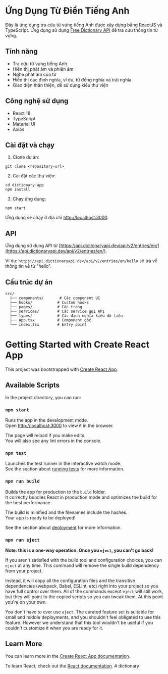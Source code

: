 # Ứng Dụng Từ Điển Tiếng Anh

Đây là ứng dụng tra cứu từ vựng tiếng Anh được xây dựng bằng ReactJS và TypeScript. Ứng dụng sử dụng [Free Dictionary API](https://dictionaryapi.dev/) để tra cứu thông tin từ vựng.

## Tính năng

- Tra cứu từ vựng tiếng Anh
- Hiển thị phát âm và phiên âm
- Nghe phát âm của từ
- Hiển thị các định nghĩa, ví dụ, từ đồng nghĩa và trái nghĩa
- Giao diện thân thiện, dễ sử dụng kiểu thư viện

## Công nghệ sử dụng

- React 18
- TypeScript
- Material UI
- Axios

## Cài đặt và chạy

1. Clone dự án:
```
git clone <repository-url>
```

2. Cài đặt các thư viện:
```
cd dictionary-app
npm install
```

3. Chạy ứng dụng:
```
npm start
```

Ứng dụng sẽ chạy ở địa chỉ [http://localhost:3000](http://localhost:3000).

## API

Ứng dụng sử dụng API từ [https://api.dictionaryapi.dev/api/v2/entries/en/](https://api.dictionaryapi.dev/api/v2/entries/en/).

Ví dụ: `https://api.dictionaryapi.dev/api/v2/entries/en/hello` sẽ trả về thông tin về từ "hello".

## Cấu trúc dự án

```
src/
  ├── components/       # Các component UI
  ├── hooks/           # Custom hooks
  ├── pages/           # Các trang
  ├── services/        # Các service gọi API
  ├── types/           # Các định nghĩa kiểu dữ liệu
  ├── App.tsx          # Component gốc
  └── index.tsx        # Entry point
```

# Getting Started with Create React App

This project was bootstrapped with [Create React App](https://github.com/facebook/create-react-app).

## Available Scripts

In the project directory, you can run:

### `npm start`

Runs the app in the development mode.\
Open [http://localhost:3000](http://localhost:3000) to view it in the browser.

The page will reload if you make edits.\
You will also see any lint errors in the console.

### `npm test`

Launches the test runner in the interactive watch mode.\
See the section about [running tests](https://facebook.github.io/create-react-app/docs/running-tests) for more information.

### `npm run build`

Builds the app for production to the `build` folder.\
It correctly bundles React in production mode and optimizes the build for the best performance.

The build is minified and the filenames include the hashes.\
Your app is ready to be deployed!

See the section about [deployment](https://facebook.github.io/create-react-app/docs/deployment) for more information.

### `npm run eject`

**Note: this is a one-way operation. Once you `eject`, you can't go back!**

If you aren't satisfied with the build tool and configuration choices, you can `eject` at any time. This command will remove the single build dependency from your project.

Instead, it will copy all the configuration files and the transitive dependencies (webpack, Babel, ESLint, etc) right into your project so you have full control over them. All of the commands except `eject` will still work, but they will point to the copied scripts so you can tweak them. At this point you're on your own.

You don't have to ever use `eject`. The curated feature set is suitable for small and middle deployments, and you shouldn't feel obligated to use this feature. However we understand that this tool wouldn't be useful if you couldn't customize it when you are ready for it.

## Learn More

You can learn more in the [Create React App documentation](https://facebook.github.io/create-react-app/docs/getting-started).

To learn React, check out the [React documentation](https://reactjs.org/).
#   d i c t i o n a r y  
 